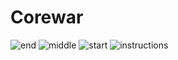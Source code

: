 # Corewar

![end](https://user-images.githubusercontent.com/29833564/44538803-bef06980-a702-11e8-9cd7-9d4ceac15f58.png)
![middle](https://user-images.githubusercontent.com/29833564/44538804-bef06980-a702-11e8-9b8d-7bf221c90aa4.png)
![start](https://user-images.githubusercontent.com/29833564/44538805-bef06980-a702-11e8-8e76-68500f9da807.png)
![instructions](https://user-images.githubusercontent.com/29833564/44539541-bb5de200-a704-11e8-9bcb-778622cd718d.png)
